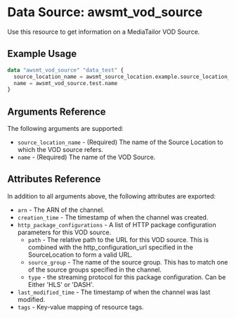 # Data Source: awsmt_vod_source

Use this resource to get information on a MediaTailor VOD Source.


## Example Usage

```terraform
data "awsmt_vod_source" "data_test" {
  source_location_name = awsmt_source_location.example.source_location_name
  name = awsmt_vod_source.test.name
}
```

## Arguments Reference
The following arguments are supported:

* `source_location_name` - (Required) The name of the Source Location to which the VOD source refers.
* `name` - (Required) The name of the VOD Source.

## Attributes Reference
In addition to all arguments above, the following attributes are exported:

* `arn` - The ARN of the channel.
* `creation_time` - The timestamp of when the channel was created.
* `http_package_configurations` - A list of HTTP package configuration parameters for this VOD source.
  * `path` - The relative path to the URL for this VOD source. This is combined with the http_configuration_url specified in the SourceLocation to form a valid URL.
  * `source_group` - The name of the source group. This has to match one of the source groups specified in the channel.
  * `type` - the streaming protocol for this package configuration. Can be Either 'HLS' or 'DASH'.
* `last_modified_time` - The timestamp of when the channel was last modified.
* `tags` - Key-value mapping of resource tags.
